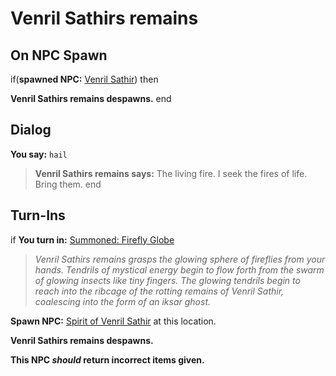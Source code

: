 # Venril Sathirs remains

## On NPC Spawn

if(**spawned NPC:**  [Venril Sathir](/npc/102010)) then 


**Venril Sathirs remains despawns.**
end

## Dialog

**You say:** `hail`



>**Venril Sathirs remains says:** The living fire. I seek the fires of life. Bring them.
end

## Turn-Ins



if **You turn in:** [Summoned: Firefly Globe](/item/10295)


>*Venril Sathirs remains grasps the glowing sphere of fireflies from your hands. Tendrils of mystical energy begin to flow forth from the swarm of glowing insects like tiny fingers. The glowing tendrils begin to reach into the ribcage of the rotting remains of Venril Sathir, coalescing into the form of an iksar ghost.*


**Spawn NPC:**  [Spirit of Venril Sathir](/npc/102019) at this location.


**Venril Sathirs remains despawns.**

**This NPC *should* return incorrect items given.**





